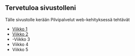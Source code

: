 ## Tervetuloa sivustolleni

Tälle sivustolle kerään Pilvipalvelut web-kehityksessä tehtävät

- [Viikko 1](viikko1.html)
- [Viikko 2](viikko2.md)
- -Viikko 3
- Viikko 4
- Viikko 5

  
